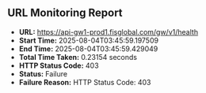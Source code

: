 ## URL Monitoring Report

- **URL:** https://api-gw1-prod1.fisglobal.com/gw/v1/health
- **Start Time:** 2025-08-04T03:45:59.197509
- **End Time:** 2025-08-04T03:45:59.429049
- **Total Time Taken:** 0.23154 seconds
- **HTTP Status Code:** 403
- **Status:** Failure
- **Failure Reason:** HTTP Status Code: 403
